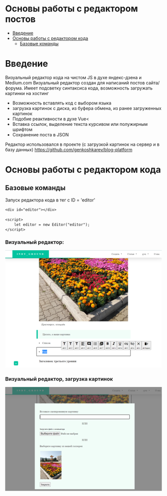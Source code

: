 
# Основы работы с редактором постов

- [Введение](#Введение)
- [Основы работы с редактором кода](#Основы-работы-с-редактором-кода)
  * [Базовые команды](#Базовые-команды)

# Введение

Визуальный редактор кода на чистом JS в духе яндекс-дзена и Medium.com
Визуальный редактор создан для написаний постов сайта/форума. Имеет подсветку синтаксиса кода, возможность загружать картинки на хостинг

- Возможность вставлять код с выбором языка
- загрузка картинок с диска, из буфера обмена, из ранее загруженных картинок
- Подобие реактивности в духе Vue<
- Вставка ссылок, выделение текста курсивом или полужирным шрифтом
- Сохранение поста в JSON

Редактор использовался в проекте (с загрузкой картинок на сервер и в базу данных) https://github.com/genkoshkarev/blog-platform


# Основы работы с редактором кода

## Базовые команды

Запуск редактора кода в тег с ID = 'editor'
```
<div id="editor"></div>

<script>
    let editor = new Editor("editor");
</script>
```


### Визуальный редактор:
![Alt-текст](https://github.com/genkoshkarev/blog-platform/blob/main/Screen_2.PNG?raw=true "Визуальный редактор")

### Визуальный редактор, загрузка картинок
![Alt-текст](https://github.com/genkoshkarev/blog-platform/blob/main/Screen_3.PNG?raw=true "Визуальный редактор, загрузка картинок")
